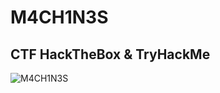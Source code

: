 # M4CH1N3S
## CTF HackTheBox & TryHackMe

![M4CH1N3S](https://user-images.githubusercontent.com/98988642/172846959-ffae2582-e35b-461d-8dae-c4ad69e8773b.png)
